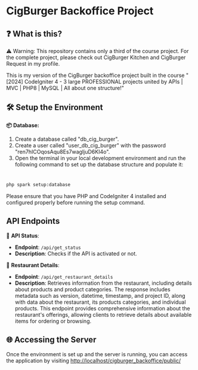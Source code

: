 # CigBurger Backoffice Project

## ❓ What is this?

⚠️ Warning: This repository contains only a third of the course project. For the complete project, please check out CigBurger Kitchen and CigBurger Request in my profile.

This is my version of the CigBurger backoffice project built in the course "[2024] CodeIgniter 4 - 3 large PROFESSIONAL projects united by APIs | MVC | PHP8 | MySQL | All about one structure!"

## 🛠 Setup the Environment

**📦 Database:**
1. Create a database called "db_cig_burger".
2. Create a user called "user_db_cig_burger" with the password "ren7hICOqosAqu8Es7wagIjuD6KI4o".
3. Open the terminal in your local development environment and run the following command to set up the database structure and populate it:
#
```bash
php spark setup:database
```

Please ensure that you have PHP and CodeIgniter 4 installed and configured properly before running the setup command.

## API Endpoints

📡 **API Status**: 
- **Endpoint**: `/api/get_status`
- **Description**: Checks if the API is activated or not.

🏪 **Restaurant Details**: 
- **Endpoint**: `/api/get_restaurant_details`
- **Description**: Retrieves information from the restaurant, including details about products and product categories. The response includes metadata such as version, datetime, timestamp, and project ID, along with data about the restaurant, its products categories, and individual products. This endpoint provides comprehensive information about the restaurant's offerings, allowing clients to retrieve details about available items for ordering or browsing.

## 🌐 Accessing the Server

Once the environment is set up and the server is running, you can access the application by visiting [http://localhost/cigburger_backoffice/public/](http://localhost/cigburger_backoffice/public/)